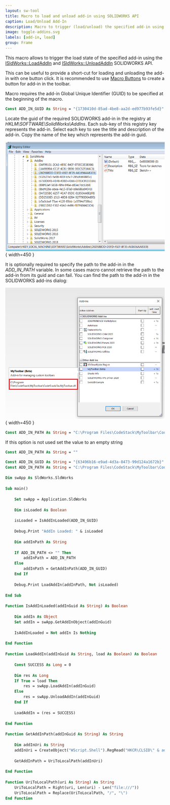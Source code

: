 ```yaml
---
layout: sw-tool
title: Macro to load and unload add-in using SOLIDWORKS API
caption: Load/Unload Add-In
description: Macro to trigger (load/unload) the specified add-in using SOLIDWORKS API
image: toggle-addins.svg
labels: [add-in, load]
group: Frame
---
```

This macro allows to trigger the load state of the specified add-in using the [ISldWorks::LoadAddIn](https://help.solidworks.com/2018/english/api/sldworksapi/solidworks.interop.sldworks~solidworks.interop.sldworks.isldworks~loadaddin.html) and [ISldWorks::UnloadAddIn](https://help.solidworks.com/2018/english/api/sldworksapi/solidworks.interop.sldworks~solidworks.interop.sldworks.isldworks~unloadaddin.html) SOLIDWORKS API.

This can be useful to provide a short-cut for loading and unloading the add-in with one button click. It is recommended to use [Macro Buttons](/docs/codestack/solidworks-api/getting-started/macros/macro-buttons/) to create a button for add-in in the toolbar.

Macro requires the add-in Global Unique Identifier (GUID) to be specified at the beginning of the macro.

~~~ vb
Const ADD_IN_GUID As String = "{1730410d-85ad-4be8-aa2d-ed977b93fe5d}"
~~~

Locate the guid of the required SOLIDWORKS add-in in the registry at *HKLM\SOFTWARE\SolidWorks\AddIns*. Each sub-key of this registry key represents the add-in. Select each key to see the title and description of the add-in. Copy the name of the key which represents the add-in guid.

![Available add-ins presented in the registry](addins-registry.png){ width=450 }

It is optionally required to specify the path to the add-in in the *ADD_IN_PATH* variable. In some cases macro cannot retrieve the path to the add-in from its guid and can fail. You can find the path to the add-in in the SOLIDWORKS add-ins dialog:

![Add-ins list in SOLIWORKS menu](addins-list.png){ width=450 }

~~~ vb
Const ADD_IN_PATH As String = "C:\Program Files\CodeStack\MyToolbar\CodeStack.Sw.MyToolbar.dll"
~~~

If this option is not used set the value to an empty string

~~~ vb
Const ADD_IN_PATH As String = ""
~~~

~~~ vb
Const ADD_IN_GUID As String = "{63496b16-e9ad-4d3a-8473-99d124a1672b}"
Const ADD_IN_PATH As String = "C:\Program Files\CodeStack\MyToolbar\CodeStack.Sw.MyToolbar.dll"

Dim swApp As SldWorks.SldWorks

Sub main()

    Set swApp = Application.SldWorks
    
    Dim isLoaded As Boolean
    
    isLoaded = IsAddInLoaded(ADD_IN_GUID)
    
    Debug.Print "AddIn Loaded: " & isLoaded
    
    Dim addInPath As String
    
    If ADD_IN_PATH <> "" Then
        addInPath = ADD_IN_PATH
    Else
        addInPath = GetAddInPath(ADD_IN_GUID)
    End If
    
    Debug.Print LoadAddIn(addInPath, Not isLoaded)
    
End Sub

Function IsAddInLoaded(addInGuid As String) As Boolean
    
    Dim addIn As Object
    Set addIn = swApp.GetAddInObject(addInGuid)
    
    IsAddInLoaded = Not addIn Is Nothing
    
End Function

Function LoadAddIn(addInGuid As String, load As Boolean) As Boolean
    
    Const SUCCESS As Long = 0
    
    Dim res As Long
    If True = load Then
        res = swApp.LoadAddIn(addInGuid)
    Else
        res = swApp.UnloadAddIn(addInGuid)
    End If
    
    LoadAddIn = (res = SUCCESS)
    
End Function

Function GetAddInPath(addInGuid As String) As String
    
    Dim addInUri As String
    addInUri = CreateObject("WScript.Shell").RegRead("HKCR\CLSID\" & addInGuid & "\InprocServer32\CodeBase")
    
    GetAddInPath = UriToLocalPath(addInUri)
    
End Function

Function UriToLocalPath(uri As String) As String
    UriToLocalPath = Right(uri, Len(uri) - Len("file:///"))
    UriToLocalPath = Replace(UriToLocalPath, "/", "\")
End Function
~~~


